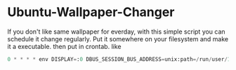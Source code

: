 Ubuntu-Wallpaper-Changer
========================

If you don't like same wallpaper for everday, with this simple script you can schedule it change regularly. Put it somewhere on your filesystem and make it a executable. then put in crontab. like

```python
0 * * * * env DISPLAY=:0 DBUS_SESSION_BUS_ADDRESS=unix:path=/run/user/1000/bus bash wallpaper.sh
```
